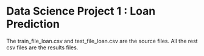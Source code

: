 # Data Science Project 1 : Loan Prediction
The train_file_loan.csv and test_file_loan.csv are the source files. All the rest csv files are the results files. 
